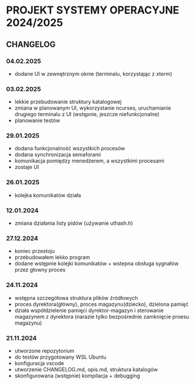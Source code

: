 # PROJEKT SYSTEMY OPERACYJNE 2024/2025

## CHANGELOG

### 04.02.2025

- dodane UI w zewnętrznym oknie (terminalu, korzystając z xterm)

### 03.02.2025

- lekkie przebudowanie struktury katalogowej
- zmiana w planowanym UI, wykorzystanie ncurses, uruchamianie drugiego terminalu z UI (wstępnie, jeszcze niefunkcjonalne)
- planowanie testów

### 29.01.2025

- dodana funkcjonalność wszystkich procesów
- dodana synchronizacja semaforami
- komunikacja pomiędzy menedżerem, a wszystkimi procesami
- zostaje UI

### 26.01.2025

- kolejka komunikatów działa

### 12.01.2024

- zmiana działania listy pidów (używanie uthash.h)

### 27.12.2024

- koniec przestoju
- przebudowałem lekko program
- dodane wstępnie kolejki komunikatów + wstepna obsługa sygnałów przez głowny proces

### 24.11.2024

- wstępna szczegółowa struktura plików źródłowych
- proces dyrektora(główny), proces magazynu(dziecko), dzielona pamięć
- działa współdzielenie pamięci dyrektor-magazyn i sterowanie magazynem z dyrektora (narazie tylko bezpośrednie zamknięcie proesu magazynu)

### 21.11.2024

- utworzone repozytorium
- do testów przygotowany WSL Ubuntu
- konfiguracja vscode
- utworzenie CHANGELOG.md, opis.md, struktura katalogów
- skonfigurowana (wstępnie) kompilacja + debugging
